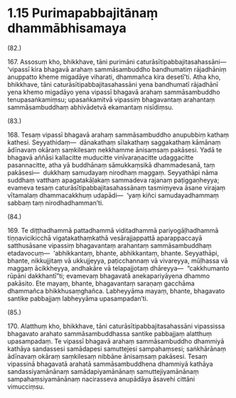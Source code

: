

# 1.15 Purimapabbajitānaṃ dhammābhisamaya



(82.)

167\. Assosuṃ kho, bhikkhave, tāni purimāni caturāsītipabbajitasahassāni—  ‘vipassī kira bhagavā arahaṃ sammāsambuddho bandhumatiṃ rājadhāniṃ anuppatto kheme migadāye viharati, dhammañca kira desetī’ti. Atha kho, bhikkhave, tāni caturāsītipabbajitasahassāni yena bandhumatī rājadhānī yena khemo migadāyo yena vipassī bhagavā arahaṃ sammāsambuddho tenupasaṅkamiṃsu; upasaṅkamitvā vipassiṃ bhagavantaṃ arahantaṃ sammāsambuddhaṃ abhivādetvā ekamantaṃ nisīdiṃsu.

(83.)

168\. Tesaṃ vipassī bhagavā arahaṃ sammāsambuddho anupubbiṃ kathaṃ kathesi. Seyyathidaṃ—  dānakathaṃ sīlakathaṃ saggakathaṃ kāmānaṃ ādīnavaṃ okāraṃ saṃkilesaṃ nekkhamme ānisaṃsaṃ pakāsesi. Yadā te bhagavā aññāsi kallacitte muducitte vinīvaraṇacitte udaggacitte pasannacitte, atha yā buddhānaṃ sāmukkaṃsikā dhammadesanā, taṃ pakāsesi—  dukkhaṃ samudayaṃ nirodhaṃ maggaṃ. Seyyathāpi nāma suddhaṃ vatthaṃ apagatakāḷakaṃ sammadeva rajanaṃ paṭiggaṇheyya; evameva tesaṃ caturāsītipabbajitasahassānaṃ tasmiṃyeva āsane virajaṃ vītamalaṃ dhammacakkhuṃ udapādi—  ‘yaṃ kiñci samudayadhammaṃ sabbaṃ taṃ nirodhadhamman’ti.

(84.)

169\. Te diṭṭhadhammā pattadhammā viditadhammā pariyogāḷhadhammā tiṇṇavicikicchā vigatakathaṃkathā vesārajjappattā aparappaccayā satthusāsane vipassiṃ bhagavantaṃ arahantaṃ sammāsambuddhaṃ etadavocuṃ—  ‘abhikkantaṃ, bhante, abhikkantaṃ, bhante. Seyyathāpi, bhante, nikkujjitaṃ vā ukkujjeyya, paṭicchannaṃ vā vivareyya, mūḷhassa vā maggaṃ ācikkheyya, andhakāre vā telapajjotaṃ dhāreyya—  “cakkhumanto rūpāni dakkhantī”ti; evamevaṃ bhagavatā anekapariyāyena dhammo pakāsito. Ete mayaṃ, bhante, bhagavantaṃ saraṇaṃ gacchāma dhammañca bhikkhusaṃghañca. Labheyyāma mayaṃ, bhante, bhagavato santike pabbajjaṃ labheyyāma upasampadan’ti.

(85.)

170\. Alatthuṃ kho, bhikkhave, tāni caturāsītipabbajitasahassāni vipassissa bhagavato arahato sammāsambuddhassa santike pabbajjaṃ alatthuṃ upasampadaṃ. Te vipassī bhagavā arahaṃ sammāsambuddho dhammiyā kathāya sandassesi samādapesi samuttejesi sampahaṃsesi; saṅkhārānaṃ ādīnavaṃ okāraṃ saṃkilesaṃ nibbāne ānisaṃsaṃ pakāsesi. Tesaṃ vipassinā bhagavatā arahatā sammāsambuddhena dhammiyā kathāya sandassiyamānānaṃ samādapiyamānānaṃ samuttejiyamānānaṃ sampahaṃsiyamānānaṃ nacirasseva anupādāya āsavehi cittāni vimucciṃsu.



